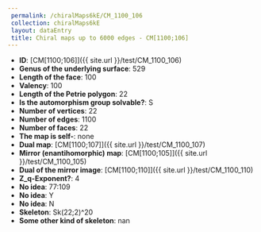 ```yaml
--- 
 permalink: /chiralMaps6kE/CM_1100_106 
 collection: chiralMaps6kE
 layout: dataEntry
 title: Chiral maps up to 6000 edges - CM[1100;106]
---
```


- **ID**: [CM[1100;106]]({{ site.url }}/test/CM_1100_106)
- **Genus of the underlying surface**: 529
- **Length of the face**: 100
- **Valency**: 100
- **Length of the Petrie polygon**: 22
- **Is the automorphism group solvable?**: S
- **Number of vertices**: 22
- **Number of edges**: 1100
- **Number of faces**: 22
- **The map is self-**: none
- **Dual map**: [CM[1100;107]]({{ site.url }}/test/CM_1100_107)
- **Mirror (enantihomorphic) map**: [CM[1100;105]]({{ site.url }}/test/CM_1100_105)
- **Dual of the mirror image**: [CM[1100;110]]({{ site.url }}/test/CM_1100_110)
- **Z_q-Exponent?**: 4
- **No idea**:  77:109
- **No idea**: Y
- **No idea**: N
- **Skeleton**: Sk(22;2)^20
- **Some other kind of skeleton**: nan
